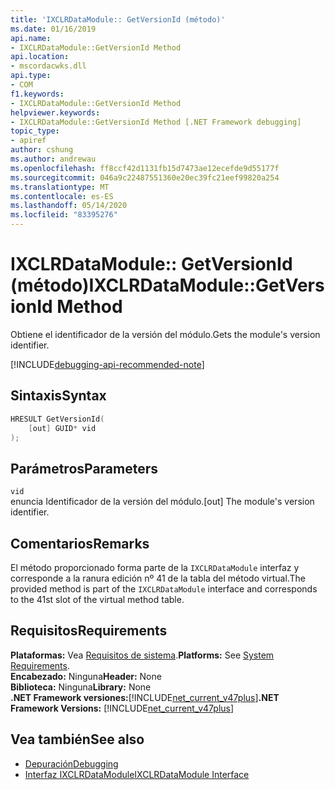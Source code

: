 ```yaml
---
title: 'IXCLRDataModule:: GetVersionId (método)'
ms.date: 01/16/2019
api.name:
- IXCLRDataModule::GetVersionId Method
api.location:
- mscordacwks.dll
api.type:
- COM
f1.keywords:
- IXCLRDataModule::GetVersionId Method
helpviewer.keywords:
- IXCLRDataModule::GetVersionId Method [.NET Framework debugging]
topic_type:
- apiref
author: cshung
ms.author: andrewau
ms.openlocfilehash: ff8ccf42d1131fb15d7473ae12ecefde9d55177f
ms.sourcegitcommit: 046a9c22487551360e20ec39fc21eef99820a254
ms.translationtype: MT
ms.contentlocale: es-ES
ms.lasthandoff: 05/14/2020
ms.locfileid: "83395276"
---
```

# <a name="ixclrdatamodulegetversionid-method"></a><span data-ttu-id="ba1dd-102">IXCLRDataModule:: GetVersionId (método)</span><span class="sxs-lookup"><span data-stu-id="ba1dd-102">IXCLRDataModule::GetVersionId Method</span></span>

<span data-ttu-id="ba1dd-103">Obtiene el identificador de la versión del módulo.</span><span class="sxs-lookup"><span data-stu-id="ba1dd-103">Gets the module's version identifier.</span></span>

[!INCLUDE[debugging-api-recommended-note](../../../../includes/debugging-api-recommended-note.md)]

## <a name="syntax"></a><span data-ttu-id="ba1dd-104">Sintaxis</span><span class="sxs-lookup"><span data-stu-id="ba1dd-104">Syntax</span></span>

```cpp
HRESULT GetVersionId(
    [out] GUID* vid
);
```

## <a name="parameters"></a><span data-ttu-id="ba1dd-105">Parámetros</span><span class="sxs-lookup"><span data-stu-id="ba1dd-105">Parameters</span></span>

`vid`\
<span data-ttu-id="ba1dd-106">enuncia Identificador de la versión del módulo.</span><span class="sxs-lookup"><span data-stu-id="ba1dd-106">[out] The module's version identifier.</span></span>

## <a name="remarks"></a><span data-ttu-id="ba1dd-107">Comentarios</span><span class="sxs-lookup"><span data-stu-id="ba1dd-107">Remarks</span></span>

<span data-ttu-id="ba1dd-108">El método proporcionado forma parte de la `IXCLRDataModule` interfaz y corresponde a la ranura edición nº 41 de la tabla del método virtual.</span><span class="sxs-lookup"><span data-stu-id="ba1dd-108">The provided method is part of the `IXCLRDataModule` interface and corresponds to the 41st slot of the virtual method table.</span></span>

## <a name="requirements"></a><span data-ttu-id="ba1dd-109">Requisitos</span><span class="sxs-lookup"><span data-stu-id="ba1dd-109">Requirements</span></span>

<span data-ttu-id="ba1dd-110">**Plataformas:** Vea [Requisitos de sistema](../../../../docs/framework/get-started/system-requirements.md).</span><span class="sxs-lookup"><span data-stu-id="ba1dd-110">**Platforms:** See [System Requirements](../../../../docs/framework/get-started/system-requirements.md).</span></span>  
<span data-ttu-id="ba1dd-111">**Encabezado:** Ninguna</span><span class="sxs-lookup"><span data-stu-id="ba1dd-111">**Header:** None</span></span>  
<span data-ttu-id="ba1dd-112">**Biblioteca:** Ninguna</span><span class="sxs-lookup"><span data-stu-id="ba1dd-112">**Library:** None</span></span>  
<span data-ttu-id="ba1dd-113">**.NET Framework versiones:**[!INCLUDE[net_current_v47plus](../../../../includes/net-current-v47plus.md)]</span><span class="sxs-lookup"><span data-stu-id="ba1dd-113">**.NET Framework Versions:** [!INCLUDE[net_current_v47plus](../../../../includes/net-current-v47plus.md)]</span></span>  

## <a name="see-also"></a><span data-ttu-id="ba1dd-114">Vea también</span><span class="sxs-lookup"><span data-stu-id="ba1dd-114">See also</span></span>

- [<span data-ttu-id="ba1dd-115">Depuración</span><span class="sxs-lookup"><span data-stu-id="ba1dd-115">Debugging</span></span>](index.md)
- [<span data-ttu-id="ba1dd-116">Interfaz IXCLRDataModule</span><span class="sxs-lookup"><span data-stu-id="ba1dd-116">IXCLRDataModule Interface</span></span>](ixclrdatamodule-interface.md)
